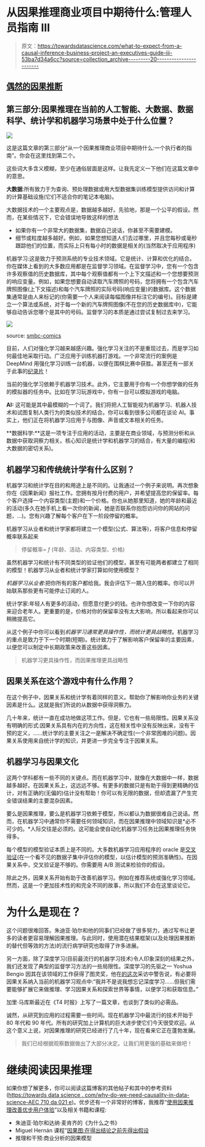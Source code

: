 # 从因果推理商业项目中期待什么:管理人员指南 III

> 原文：<https://towardsdatascience.com/what-to-expect-from-a-causal-inference-business-project-an-executives-guide-iii-53ba7d34a6cc?source=collection_archive---------20----------------------->

## [偶然的因果推断](https://towardsdatascience.com/tagged/casual-causal-inference)

## 第三部分:因果推理在当前的人工智能、大数据、数据科学、统计学和机器学习场景中处于什么位置？

![](img/b2c628316a5b6b69e8b76f15a6068f74.png)

这是这篇文章的第三部分“从一个因果推理商业项目中期待什么:一个执行者的指南”。你会在这里找到第二个。

这些词大多含义模糊，至少在通俗层面是这样。让我先定义一下他们在这篇文章中的意思。

**大数据**:所有致力于为查询、预处理数据或用大型数据集训练模型提供访问和计算的计算基础设施(它们不适合你的笔记本电脑)。

大数据技术的一个主要观点是，数据越多越好。先验地，那是一个公平的假设。然而，在某些情况下，它会错误地导致这样的想法

*   如果你有一个非常大的数据集，数据自己说话，你甚至不需要建模。
*   细节或粒度越多越好。例如，如果您想知道人们去过哪里，并且您每秒或毫秒跟踪他们的位置，而实际上只有每小时的数据是相关的(当然取决于应用程序)

机器学习:这是致力于预测系统的专业技术领域。它是统计、计算和优化的结合。你在媒体上看到的大多数应用都是在监督学习领域。在监督学习中，您有一个包含许多观察值的历史数据库，其中每个观察值都有一个上下文描述和一个您想要预测的响应变量。例如，如果您想要自动读取汽车牌照的号码，您将拥有一个包含汽车牌照图像(上下文描述)和每个汽车牌照的实际号码(响应变量)的数据库。这个数据集通常是由人来标记的(你需要一个人来阅读每幅图像并标注它的编号)。目标是建立一个算法或系统，对于每一个新的汽车牌照图像(不在您的历史数据库中)，它能够自动告诉您哪个是其中的号码。监督学习的本质是通过尝试复制过去来学习。

![](img/4e16de383cc72cae5d83e734d04e86c3.png)

source: [smbc-comics](https://www.smbc-comics.com)

目前，人们对强化学习越来越感兴趣。强化学习关注的不是重现过去，而是学习如何最佳地采取行动。广泛应用于训练机器打游戏。一个非常流行的案例是 DeepMind 用强化学习训练一台机器，以便在围棋比赛中获胜。甚至还有一部关于此事的[纪录片](https://www.alphagomovie.com/)！

当前的强化学习依赖于机器学习技术。此外，它主要用于你有一个你想学做的任务的模拟器的任务中。比如在学习玩游戏中，你有一台可以模拟游戏的电脑。

**AI:** 这可能是其中最模糊的一个词了。我们将把人工智能视为机器学习、机器人技术和试图复制人类行为的类似技术的结合。你可以看到很多公司都在谈论 AI。事实上，他们正在将机器学习应用于与图像、声音或文本相关的任务。

**数据科学:**这是一项专注于应用的活动，主要是在商业领域，与预测分析和从数据中获取洞察力相关。核心知识是统计学和机器学习的结合，有大量的编程(和大数据的密切关系)。

## 机器学习和传统统计学有什么区别？

机器学习和统计学在目的和用途上是不同的。让我通过一个例子来说明。再次想象你在《因果新闻》报社工作。您拥有按月付费的用户，并希望提高您的保留率。每个客户选择一个内容类型(主题)和一个价格。你也从她那里知道，她的年龄和最近的活动(多久在她手机上看一次你的新闻，她是否联系你抱怨访问你的网站的问题，…)。您有兴趣了解每个客户在下一阶段停留的概率。

机器学习从业者和统计学家都将建立一个模型(公式、算法等)，将客户信息和停留概率联系起来

> 停留概率= *f* (年龄、活动、内容类型、价格)

虽然机器学习和统计有不同类型的验证他们的模型，甚至有可能两者都建立了相同的模型！机器学习从业者和统计学家打算如何使用模型？

*机器学习从业者*:把你所有的客户都给我。我会评估下一期入住的概率。你可以开始联系那些更有可能停止订阅的人。

统计学家:年轻人有更多的活动，但愿意付更少的钱。也许你想改变一下你的内容来迎合老年人。更重要的是，价格对你的保留率没有太大影响，所以看起来你可以稍微提高它。

从这个例子中你可以看到*机器学习通常更具操作性，而统计更具战略性*。机器学习的重点是致力于下一个时期(短期)。统计致力于了解影响客户保留率的主要因素，以便您可以制定中长期政策来改善这些因素。

> 机器学习更具操作性，而因果推理更具战略性

## 因果关系在这个游戏中有什么作用？

在这个例子中，因果关系和统计学有着同样的意义。帮助你了解影响你业务的关键因素是什么。这就是我们所说的从数据中获得洞察力。

几十年来，统计一直在成功地做这项工作。但是，它也有一些局限性。因果关系没有明确的形式:因果关系具有内在的方向性，这在相关性中没有反映出来，没有干预的定义，……统计学的主要关注之一是解决不确定性(一个非常困难的问题)。因果关系使用来自统计学的知识，并更进一步完全专注于因果关系。

## 机器学习与因果文化

这两个学科都有一些不同的关键点。而在机器学习中，就像在大数据中一样，数据越多越好。在因果关系上，这远远不够。有更多的数据只是有助于得到更精确的估计，对有正确的(无偏的)估计没有帮助！你可以有无限的数据，但却遗漏了产生完全错误结果的主要混杂因素。

要么是因果推理，要么是机器学习依赖于模型，所以都认为数据很难自己说话。然而，在机器学习中通常你不需要任何领域知识，而在因果推理中领域知识是*必不可少的。*人际交往是必须的。这可能会使自动化机器学习任务比因果推理任务快得多。

每个模型的模型验证本质上是不同的。大多数机器学习应用程序的 oracle 是[交叉验证](https://en.wikipedia.org/wiki/Cross-validation_(statistics))(在一个看不见的数据子集中评估你的模型，以估计模型的预测准确性)。在因果关系中，交叉验证是不够的。你需要用 A/B 测试来检验你的假设。

除此之外，因果关系开始有助于改善机器学习。例如在推荐系统或强化学习领域。然而，这是一个更加技术性的和完全不同的故事，所以我们不会在这里谈论它。

# 为什么是现在？

这个问题很难回答。朱迪亚·珀尔和他的同事们已经做了很多努力，通过写书让更多的读者更容易理解因果推理。与此同时，使用潜在结果框架(以及处理因果推断的替代但等效的方法)的流行病学研究也取得了许多进展。

另一方面，除了深度学习(目前最流行的机器学习技术)令人印象深刻的结果之外，我们还发现了典型的监督学习方法的一些局限性。深度学习的先驱之一 Yoshua Bengio 因其在该领域的工作获得了图灵奖，他在[的这次](https://www.technologyreview.com/s/612434/one-of-the-fathers-of-ai-is-worried-about-its-future/)采访中警告说，有必要将因果关系纳入当前的机器学习观点中:“我并不是说我想忘记深度学习……但我们需要能够扩展它来做推理、学习因果关系和探索世界等事情，以便学习和获取信息。”

加里·马库斯最近在《T4 时报》上写了一篇文章，也谈到了类似的必需品。

诚然，从研究到应用的过程需要一些时间。现在机器学习中最流行的技术开始于 80 年代和 90 年代。所有的研究加上计算机的巨大进步使它们今天很受欢迎。从这个意义上说，对因果推理的研究已经进行了几十年，现在看来它正在蓬勃发展。

> 我们已经根据观察数据做出了大部分决定。让我们用更强的基础来做吧！

# 继续阅读因果推理

如果你想了解更多，你可以阅读这篇博客的其他帖子和其中的参考资料([https://towards data science . com/why-do-we-need-causality-in-data-science-AEC 710 da 021 e](/why-do-we-need-causality-in-data-science-aec710da021e))。优步还有一个非常好的博客，我推荐“[使用因果推理改善优步用户体验](https://eng.uber.com/causal-inference-at-uber/)”以及相关书籍和课程:

*   朱迪亚·珀尔和达纳·麦肯齐的《为什么之书》
*   Miguel Hernán 课程"[因果图:在得出结论之前先得出假设](https://www.edx.org/course/causal-diagrams-draw-your-assumptions-before-your-conclusions)
*   推理和干预:商业分析的因果模型